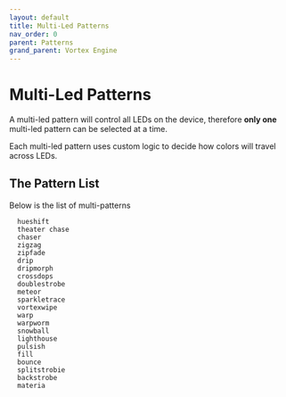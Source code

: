 ```yaml
---
layout: default
title: Multi-Led Patterns
nav_order: 0
parent: Patterns
grand_parent: Vortex Engine
---
```


# Multi-Led Patterns

A multi-led pattern will control all LEDs on the device, therefore **only one** multi-led pattern can be selected at a time.

Each multi-led pattern uses custom logic to decide how colors will travel across LEDs.

## The Pattern List

Below is the list of multi-patterns

```
  hueshift
  theater chase
  chaser
  zigzag
  zipfade
  drip
  dripmorph
  crossdops
  doublestrobe
  meteor
  sparkletrace
  vortexwipe
  warp
  warpworm
  snowball
  lighthouse
  pulsish
  fill
  bounce
  splitstrobie
  backstrobe
  materia
```